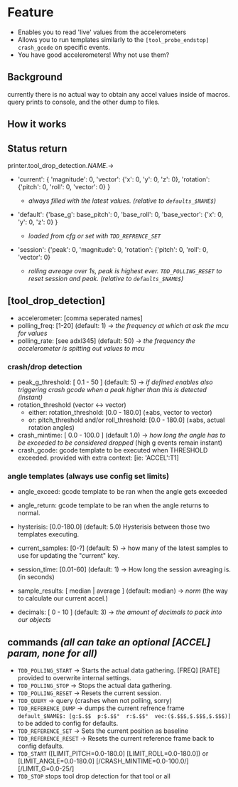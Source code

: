 # Feature

- Enables you to read 'live' values from the accelerometers
- Allows you to run templates similarly to the `[tool_probe_endstop]` `crash_gcode` on specific events.
- You have good accelerometers! Why not use them?

## Background

currently there is no actual way to obtain any accel values inside of macros. query prints to console, and the other dump to files.



## How it works




## Status return
printer.tool_drop_detection.$NAME$.->

 - 'current':  { 'magnitude': 0, 'vector': {'x': 0, 'y': 0, 'z': 0}, 'rotation':  {'pitch': 0, 'roll': 0, 'vector': 0} }
   - *always filled with the latest values. (relative to `defaults_$NAME$`)*

- 'default':  {'base_g':  base_pitch': 0, 'base_roll': 0, 'base_vector': {'x': 0, 'y': 0, 'z': 0} }
  - *loaded from cfg or set with `TDD_REFRENCE_SET`*
   
- 'session':  {'peak': 0, 'magnitude': 0, 'rotation': {'pitch': 0, 'roll': 0, 'vector': 0}
  - *rolling avreage over 1s, peak is highest ever. `TDD_POLLING_RESET` to reset session and peak. (relative to `defaults_$NAME$`)*

 
 

## **[tool_drop_detection]**
- accelerometer: [comma seperated names]
- polling_freq: [1-20] (default: 1) -> *the frequency at which at ask the mcu for values*
- polling_rate: [see adxl345] (default: 50) -> *the frequency the accelerometer is spitting out values to mcu*

### crash/drop detection
- peak_g_threshold: [ 0.1 - 50 ] (default: 5) -> *if defined enables also triggering crash gcode when a peak higher than this is detected (instant)*
- rotation_threshold (vector <-> vector)
  - either:  rotation_threshold: [0.0 - 180.0] (±abs, vector to vector)
  - or:      pitch_threshold and/or roll_threshold: [0.0 - 180.0] (±abs, actual rotation angles)
- crash_mintime: [ 0.0 - 100.0 ] (default 1.0) -> *how long the angle has to be exceeded to be considered dropped* (high g events remain instant)
- crash_gcode: gcode template to be executed when THRESHOLD exceeded. provided with extra context: [ie: 'ACCEL':T1]

### angle templates (always use config set limits)
- angle_exceed: gcode template to be ran when the angle gets exceeded
- angle_return: gcode template to be ran when the angle returns to normal.
- hysterisis: [0.0-180.0] (default: 5.0) Hysterisis between those two templates executing.


- current_samples: [0-?] (default: 5) -> how many of the latest samples to use for updating the "current" key.
- session_time: [0.01-60] (default: 1) -> How long the session avreaging is. (in seconds)
- sample_results: [ median | average ] (default: median) -> *norm* (the way to calculate our current accel.)
- decimals: [ 0 - 10 ] (default: 3) -> *the amount of decimals to pack into our objects*

## commands *(all can take an optional [ACCEL] param, none for all)*
 * `TDD_POLLING_START` -> Starts the actual data gathering. [FREQ] [RATE] provided to overwrite internal settings.
 * `TDD_POLLING_STOP` -> Stops the actual data gathering.
 * `TDD_POLLING_RESET` -> Resets the current session. 
 * `TDD_QUERY` -> query (crashes when not polling, sorry) 
 * `TDD_REFERENCE_DUMP` -> dumps the current refrence frame `default_$NAME$: [g:$.$$  p:$.$$°  r:$.$$°  vec:($.$$$,$.$$$,$.$$$)]` to be added to config for defaults.
 * `TDD_REFERENCE_SET` -> Sets the current position as baseline 
 * `TDD_REFERENCE_RESET` -> Resets the current reference frame back to config defaults. 
 * `TDD_START` ([LIMIT_PITCH=0.0-180.0] [LIMIT_ROLL=0.0-180.0]) or [LIMIT_ANGLE=0.0-180.0] [/CRASH_MINTIME=0.0-100.0/] [/LIMIT_G=0.0-25/]
 * `TDD_STOP`  stops tool drop detection for that tool or all



